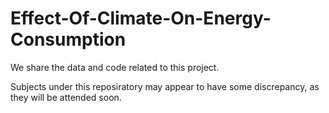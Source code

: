 # Effect-Of-Climate-On-Energy-Consumption

We share the data and code related to this project.

Subjects under this reposiratory may appear to have some discrepancy, as they will be attended soon.
